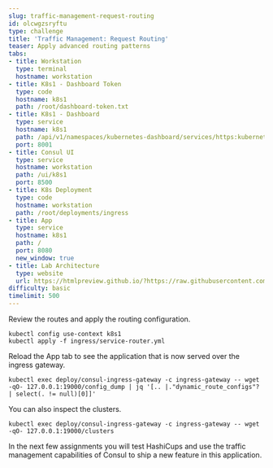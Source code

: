 ```yaml
---
slug: traffic-management-request-routing
id: olcwgzsryftu
type: challenge
title: 'Traffic Management: Request Routing'
teaser: Apply advanced routing patterns
tabs:
- title: Workstation
  type: terminal
  hostname: workstation
- title: K8s1 - Dashboard Token
  type: code
  hostname: k8s1
  path: /root/dashboard-token.txt
- title: K8s1 - Dashboard
  type: service
  hostname: k8s1
  path: /api/v1/namespaces/kubernetes-dashboard/services/https:kubernetes-dashboard:/proxy/
  port: 8001
- title: Consul UI
  type: service
  hostname: workstation
  path: /ui/k8s1
  port: 8500
- title: K8s Deployment
  type: code
  hostname: workstation
  path: /root/deployments/ingress
- title: App
  type: service
  hostname: k8s1
  path: /
  port: 8080
  new_window: true
- title: Lab Architecture
  type: website
  url: https://htmlpreview.github.io/?https://raw.githubusercontent.com/hashicorp/field-workshops-consul/master/instruqt-tracks/consul-life-of-a-developer/assets/diagrams/diagrams.html
difficulty: basic
timelimit: 500
---
```

Review the routes and apply the routing configuration.  <br>

```
kubectl config use-context k8s1
kubectl apply -f ingress/service-router.yml
```

Reload the App tab to see the application that is now served over the ingress gateway. <br>

```
kubectl exec deploy/consul-ingress-gateway -c ingress-gateway -- wget -qO- 127.0.0.1:19000/config_dump | jq '[.. |."dynamic_route_configs"? | select(. != null)[0]]'
```

You can also inspect the clusters. <br>

```
kubectl exec deploy/consul-ingress-gateway -c ingress-gateway -- wget -qO- 127.0.0.1:19000/clusters
```

In the next few assignments you will test HashiCups and use the traffic management capabilities of Consul to ship a new feature in this application.
